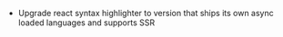 - Upgrade react syntax highlighter to version that ships its own async loaded languages and supports SSR